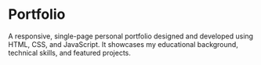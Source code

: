 # Portfolio
A responsive, single-page personal portfolio designed and developed using HTML, CSS, and JavaScript. It showcases my educational background, technical skills, and featured projects.
